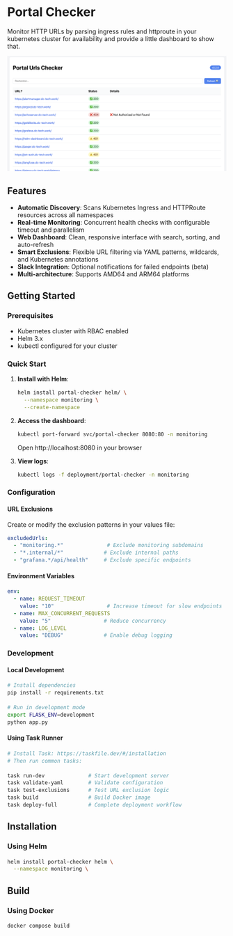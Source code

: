 # Portal Checker

Monitor HTTP URLs by parsing ingress rules and httproute in your kubernetes cluster for availability and provide a little dashboard to show that.

![alt text](assets/image.png)

## Features

- **Automatic Discovery**: Scans Kubernetes Ingress and HTTPRoute resources across all namespaces
- **Real-time Monitoring**: Concurrent health checks with configurable timeout and parallelism
- **Web Dashboard**: Clean, responsive interface with search, sorting, and auto-refresh
- **Smart Exclusions**: Flexible URL filtering via YAML patterns, wildcards, and Kubernetes annotations
- **Slack Integration**: Optional notifications for failed endpoints (beta)
- **Multi-architecture**: Supports AMD64 and ARM64 platforms

## Getting Started

### Prerequisites

- Kubernetes cluster with RBAC enabled
- Helm 3.x
- kubectl configured for your cluster

### Quick Start

1. **Install with Helm**:
   ```bash
   helm install portal-checker helm/ \
     --namespace monitoring \
     --create-namespace
   ```

2. **Access the dashboard**:
   ```bash
   kubectl port-forward svc/portal-checker 8080:80 -n monitoring
   ```
   Open http://localhost:8080 in your browser

3. **View logs**:
   ```bash
   kubectl logs -f deployment/portal-checker -n monitoring
   ```

### Configuration

#### URL Exclusions
Create or modify the exclusion patterns in your values file:

```yaml
excludedUrls:
  - "monitoring.*"              # Exclude monitoring subdomains
  - "*.internal/*"             # Exclude internal paths
  - "grafana.*/api/health"     # Exclude specific endpoints
```

#### Environment Variables
```yaml
env:
  - name: REQUEST_TIMEOUT
    value: "10"                 # Increase timeout for slow endpoints
  - name: MAX_CONCURRENT_REQUESTS
    value: "5"                 # Reduce concurrency
  - name: LOG_LEVEL
    value: "DEBUG"             # Enable debug logging
```

### Development

#### Local Development
```bash
# Install dependencies
pip install -r requirements.txt

# Run in development mode
export FLASK_ENV=development
python app.py
```

#### Using Task Runner
```bash
# Install Task: https://taskfile.dev/#/installation
# Then run common tasks:

task run-dev              # Start development server
task validate-yaml        # Validate configuration
task test-exclusions      # Test URL exclusion logic
task build                # Build Docker image
task deploy-full          # Complete deployment workflow
```

## Installation

### Using Helm

```bash
helm install portal-checker helm \
  --namespace monitoring \
```

## Build

### Using Docker

```shell
docker compose build
```
